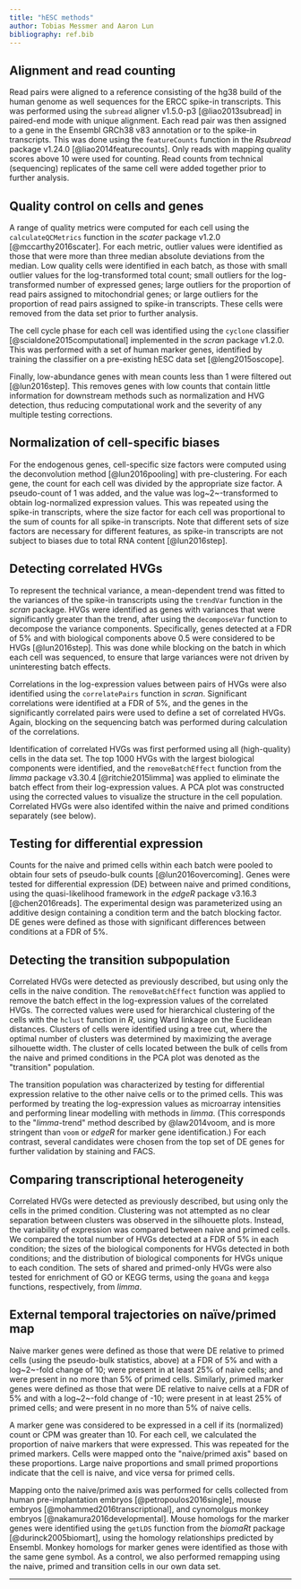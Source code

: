 ```yaml
---
title: "hESC methods"
author: Tobias Messmer and Aaron Lun
bibliography: ref.bib
---
```


## Alignment and read counting

Read pairs were aligned to a reference consisting of the hg38 build of the human genome as well sequences for the ERCC spike-in transcripts. 
This was performed using the `subread` aligner v1.5.0-p3 [@liao2013subread] in paired-end mode with unique alignment.
Each read pair was then assigned to a gene in the Ensembl GRCh38 v83 annotation or to the spike-in transcripts.
This was done using the `featureCounts` function in the _Rsubread_ package v1.24.0 [@liao2014featurecounts].
Only reads with mapping quality scores above 10 were used for counting.
Read counts from technical (sequencing) replicates of the same cell were added together prior to further analysis.

## Quality control on cells and genes 

A range of quality metrics were computed for each cell using the `calculateQCMetrics` function in the _scater_ package v1.2.0 [@mccarthy2016scater].
For each metric, outlier values were identified as those that were more than three median absolute deviations from the median.
Low quality cells were identified in each batch, as those with small outlier values for the log-transformed total count;
    small outliers for the log-transformed number of expressed genes;
    large outliers for the proportion of read pairs assigned to mitochondrial genes;
    or large outliers for the proportion of read pairs assigned to spike-in transcripts.
These cells were removed from the data set prior to further analysis.

The cell cycle phase for each cell was identified using the `cyclone` classifier [@scialdone2015computational] implemented in the _scran_ package v1.2.0. 
This was performed with a set of human marker genes, identified by training the classifier on a pre-existing hESC data set [@leng2015oscope].

Finally, low-abundance genes with mean counts less than 1 were filtered out [@lun2016step].
This removes genes with low counts that contain little information for downstream methods such as normalization and HVG detection,
    thus reducing computational work and the severity of any multiple testing corrections.

## Normalization of cell-specific biases 

For the endogenous genes, cell-specific size factors were computed using the deconvolution method [@lun2016pooling] with pre-clustering.
For each gene, the count for each cell was divided by the appropriate size factor.
A pseudo-count of 1 was added, and the value was log~2~-transformed to obtain log-normalized expression values.
This was repeated using the spike-in transcripts, where the size factor for each cell was proportional to the sum of counts for all spike-in transcripts.
Note that different sets of size factors are necessary for different features, as spike-in transcripts are not subject to biases due to total RNA content [@lun2016step].

## Detecting correlated HVGs

To represent the technical variance, a mean-dependent trend was fitted to the variances of the spike-in transcripts using the `trendVar` function in the _scran_ package.
HVGs were identified as genes with variances that were significantly greater than the trend, after using the `decomposeVar` function to decompose the variance components.
Specifically, genes detected at a FDR of 5% and with biological components above 0.5 were considered to be HVGs [@lun2016step].
This was done while blocking on the batch in which each cell was sequenced, to ensure that large variances were not driven by uninteresting batch effects.

Correlations in the log-expression values between pairs of HVGs were also identified using the `correlatePairs` function in _scran_.
Significant correlations were identified at a FDR of 5%, and the genes in the significantly correlated pairs were used to define a set of correlated HVGs.
Again, blocking on the sequencing batch was performed during calculation of the correlations.

Identification of correlated HVGs was first performed using all (high-quality) cells in the data set.
The top 1000 HVGs with the largest biological components were identified, and the `removeBatchEffect` function from the _limma_ package v3.30.4 [@ritchie2015limma] was applied to eliminate the batch effect from their log-expression values.
A PCA plot was constructed using the corrected values to visualize the structure in the cell population.
Correlated HVGs were also identifed within the naive and primed conditions separately (see below).

## Testing for differential expression

Counts for the naive and primed cells within each batch were pooled to obtain four sets of pseudo-bulk counts [@lun2016overcoming].
Genes were tested for differential expression (DE) between naive and primed conditions, using the quasi-likelihood framework in the _edgeR_ package v3.16.3 [@chen2016reads]. 
The experimental design was parameterized using an additive design containing a condition term and the batch blocking factor.
DE genes were defined as those with significant differences between conditions at a FDR of 5%.

## Detecting the transition subpopulation 

Correlated HVGs were detected as previously described, but using only the cells in the naive condition.
The `removeBatchEffect` function was applied to remove the batch effect in the log-expression values of the correlated HVGs.
The corrected values were used for hierarchical clustering of the cells with the `hclust` function in _R_, using Ward linkage on the Euclidean distances.
Clusters of cells were identified using a tree cut, where the optimal number of clusters was determined by maximizing the average silhouette width.
The cluster of cells located between the bulk of cells from the naive and primed conditions in the PCA plot was denoted as the "transition" population.

The transition population was characterized by testing for differential expression relative to the other naive cells or to the primed cells.
This was performed by treating the log-expression values as microarray intensities and performing linear modelling with methods in _limma_.
(This corresponds to the "_limma_-trend" method described by @law2014voom, and is more stringent than `voom` or _edgeR_ for marker gene identification.)
For each contrast, several candidates were chosen from the top set of DE genes for further validation by staining and FACS. 

## Comparing transcriptional heterogeneity 

Correlated HVGs were detected as previously described, but using only the cells in the primed condition.
Clustering was not attempted as no clear separation between clusters was observed in the silhouette plots.
Instead, the variability of expression was compared between naive and primed cells.
We compared the total number of HVGs detected at a FDR of 5% in each condition;
    the sizes of the biological components for HVGs detected in both conditions;
    and the distribution of biological components for HVGs unique to each condition.
The sets of shared and primed-only HVGs were also tested for enrichment of GO or KEGG terms, using the `goana` and `kegga` functions, respectively, from _limma_.

## External temporal trajectories on naïve/primed map 

Naive marker genes were defined as those that were DE relative to primed cells (using the pseudo-bulk statistics, above) at a FDR of 5% and with a log~2~-fold change of 10;
    were present in at least 25% of naive cells; and were present in no more than 5% of primed cells.
Similarly, primed marker genes were defined as those that were DE relative to naive cells at a FDR of 5% and with a log~2~-fold change of -10;
    were present in at least 25% of primed cells; and were present in no more than 5% of naive cells.

A marker gene was considered to be expressed in a cell if its (normalized) count or CPM was greater than 10.
For each cell, we calculated the proportion of naive markers that were expressed.
This was repeated for the primed markers. 
Cells were mapped onto the "naive/primed axis" based on these proportions.
Large naive proportions and small primed proportions indicate that the cell is naive, and vice versa for primed cells.

Mapping onto the naive/primed axis was performed for cells collected from human pre-implantation embryos [@petropoulos2016single],
mouse embryos [@mohammed2016transcriptional], and cynomolgus monkey embryos [@nakamura2016developmental].
Mouse homologs for the marker genes were identified using the `getLDS` function from the _biomaRt_ package [@durinck2005biomart], using the homology relationships predicted by Ensembl.
Monkey homologs for marker genes were identified as those with the same gene symbol.
As a control, we also performed remapping using the naive, primed and transition cells in our own data set.

***

